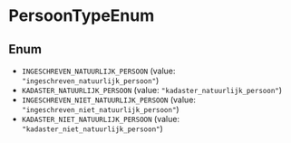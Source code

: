 # PersoonTypeEnum

## Enum

* `INGESCHREVEN_NATUURLIJK_PERSOON` (value: `"ingeschreven_natuurlijk_persoon"`)
* `KADASTER_NATUURLIJK_PERSOON` (value: `"kadaster_natuurlijk_persoon"`)
* `INGESCHREVEN_NIET_NATUURLIJK_PERSOON` (value: `"ingeschreven_niet_natuurlijk_persoon"`)
* `KADASTER_NIET_NATUURLIJK_PERSOON` (value: `"kadaster_niet_natuurlijk_persoon"`)
